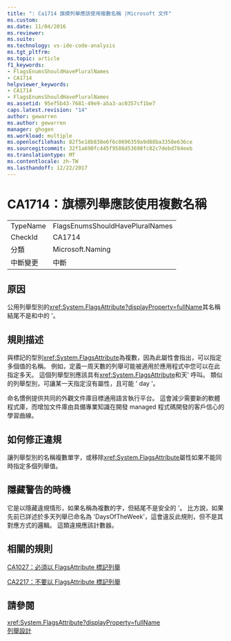 ```yaml
---
title: ": Ca1714 旗標列舉應該使用複數名稱 |Microsoft 文件"
ms.custom: 
ms.date: 11/04/2016
ms.reviewer: 
ms.suite: 
ms.technology: vs-ide-code-analysis
ms.tgt_pltfrm: 
ms.topic: article
f1_keywords:
- FlagsEnumsShouldHavePluralNames
- CA1714
helpviewer_keywords:
- CA1714
- FlagsEnumsShouldHavePluralNames
ms.assetid: 95ef5b43-7681-49e9-a5a3-ac0357cf1be7
caps.latest.revision: "14"
author: gewarren
ms.author: gewarren
manager: ghogen
ms.workload: multiple
ms.openlocfilehash: 82f5e18b838e6f6c0696359a9d88ba3350e636ce
ms.sourcegitcommit: 32f1a690fc445f9586d53698fc82c7debd784eeb
ms.translationtype: MT
ms.contentlocale: zh-TW
ms.lasthandoff: 12/22/2017
---
```

# <a name="ca1714-flags-enums-should-have-plural-names"></a>CA1714：旗標列舉應該使用複數名稱
|||  
|-|-|  
|TypeName|FlagsEnumsShouldHavePluralNames|  
|CheckId|CA1714|  
|分類|Microsoft.Naming|  
|中斷變更|中斷|  
  
## <a name="cause"></a>原因  
 公用列舉型別的<xref:System.FlagsAttribute?displayProperty=fullName>其名稱結尾不是和中的 '。  
  
## <a name="rule-description"></a>規則描述  
 與標記的型別<xref:System.FlagsAttribute>為複數，因為此屬性會指出，可以指定多個值的名稱。 例如，定義一周天數的列舉可能被適用於應用程式中您可以在此指定多天。 這個列舉型別應該具有<xref:System.FlagsAttribute>和天' 呼叫。 類似的列舉型別，可讓某一天指定沒有屬性，且可能 ' day '。  
  
 命名慣例提供共同的外觀文件庫目標通用語言執行平台。 這會減少需要新的軟體程式庫，而增加文件庫由具備專業知識在開發 managed 程式碼開發的客戶信心的學習曲線。  
  
## <a name="how-to-fix-violations"></a>如何修正違規  
 讓列舉型別的名稱複數單字，或移除<xref:System.FlagsAttribute>屬性如果不能同時指定多個列舉值。  
  
## <a name="when-to-suppress-warnings"></a>隱藏警告的時機  
 它是以隱藏違規情形，如果名稱為複數的字，但結尾不是安全的 '。 比方說，如果先前已詳述於多天列舉已命名為 'DaysOfTheWeek'，這會違反此規則，但不是其對應方式的邏輯。 這類違規應該計數器。  
  
## <a name="related-rules"></a>相關的規則  
 [CA1027：必須以 FlagsAttribute 標記列舉](../code-quality/ca1027-mark-enums-with-flagsattribute.md)  
  
 [CA2217：不要以 FlagsAttribute 標記列舉](../code-quality/ca2217-do-not-mark-enums-with-flagsattribute.md)  
  
## <a name="see-also"></a>請參閱  
 <xref:System.FlagsAttribute?displayProperty=fullName>   
 [列舉設計](/dotnet/standard/design-guidelines/enum)